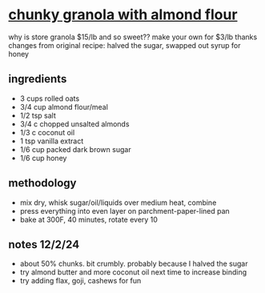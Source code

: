 # [chunky granola with almond flour](https://sallysbakingaddiction.com/maple-almond-granola-clusters-vegan/)

why is store granola $15/lb and so sweet?? make your own for $3/lb thanks
changes from original recipe: halved the sugar, swapped out syrup for honey

## ingredients
- 3 cups rolled oats
- 3/4 cup almond flour/meal
- 1/2 tsp salt
- 3/4 c chopped unsalted almonds
- 1/3 c coconut oil
- 1 tsp vanilla extract
- 1/6 cup packed dark brown sugar
- 1/6 cup honey

## methodology
- mix dry, whisk sugar/oil/liquids over medium heat, combine
- press everything into even layer on parchment-paper-lined pan
- bake at 300F, 40 minutes, rotate every 10

## notes 12/2/24
- about 50% chunks. bit crumbly. probably because I halved the sugar
- try almond butter and more coconut oil next time to increase binding
- try adding flax, goji, cashews for fun
